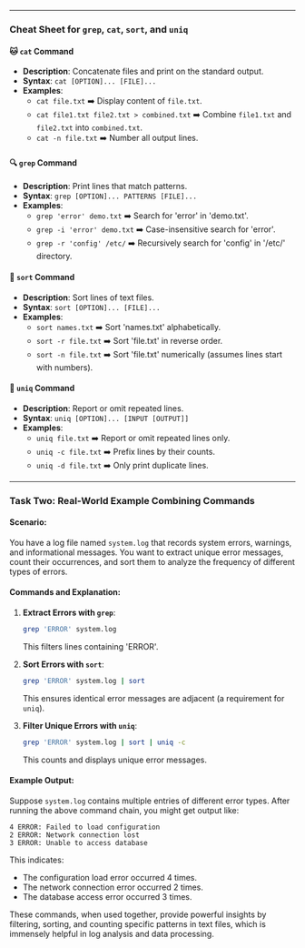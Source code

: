 
---

### Cheat Sheet for `grep`, `cat`, `sort`, and `uniq`

#### 🐱 `cat` Command
- **Description**: Concatenate files and print on the standard output.
- **Syntax**: `cat [OPTION]... [FILE]...`
- **Examples**:
  - `cat file.txt` ➡️ Display content of `file.txt`.
  - `cat file1.txt file2.txt > combined.txt` ➡️ Combine `file1.txt` and `file2.txt` into `combined.txt`.
  - `cat -n file.txt` ➡️ Number all output lines.

#### 🔍 `grep` Command
- **Description**: Print lines that match patterns.
- **Syntax**: `grep [OPTION]... PATTERNS [FILE]...`
- **Examples**:
  - `grep 'error' demo.txt` ➡️ Search for 'error' in 'demo.txt'.
  - `grep -i 'error' demo.txt` ➡️ Case-insensitive search for 'error'.
  - `grep -r 'config' /etc/` ➡️ Recursively search for 'config' in '/etc/' directory.

#### 🔄 `sort` Command
- **Description**: Sort lines of text files.
- **Syntax**: `sort [OPTION]... [FILE]...`
- **Examples**:
  - `sort names.txt` ➡️ Sort 'names.txt' alphabetically.
  - `sort -r file.txt` ➡️ Sort 'file.txt' in reverse order.
  - `sort -n file.txt` ➡️ Sort 'file.txt' numerically (assumes lines start with numbers).

#### 🦄 `uniq` Command
- **Description**: Report or omit repeated lines.
- **Syntax**: `uniq [OPTION]... [INPUT [OUTPUT]]`
- **Examples**:
  - `uniq file.txt` ➡️ Report or omit repeated lines only.
  - `uniq -c file.txt` ➡️ Prefix lines by their counts.
  - `uniq -d file.txt` ➡️ Only print duplicate lines.

---

### Task Two: Real-World Example Combining Commands

#### Scenario:
You have a log file named `system.log` that records system errors, warnings, and informational messages. You want to extract unique error messages, count their occurrences, and sort them to analyze the frequency of different types of errors.

#### Commands and Explanation:
1. **Extract Errors with `grep`**:
   ```bash
   grep 'ERROR' system.log
   ```
   This filters lines containing 'ERROR'.

2. **Sort Errors with `sort`**:
   ```bash
   grep 'ERROR' system.log | sort
   ```
   This ensures identical error messages are adjacent (a requirement for `uniq`).

3. **Filter Unique Errors with `uniq`**:
   ```bash
   grep 'ERROR' system.log | sort | uniq -c
   ```
   This counts and displays unique error messages.

#### Example Output:
Suppose `system.log` contains multiple entries of different error types. After running the above command chain, you might get output like:
```
4 ERROR: Failed to load configuration
2 ERROR: Network connection lost
3 ERROR: Unable to access database
```
This indicates:
- The configuration load error occurred 4 times.
- The network connection error occurred 2 times.
- The database access error occurred 3 times.

These commands, when used together, provide powerful insights by filtering, sorting, and counting specific patterns in text files, which is immensely helpful in log analysis and data processing.